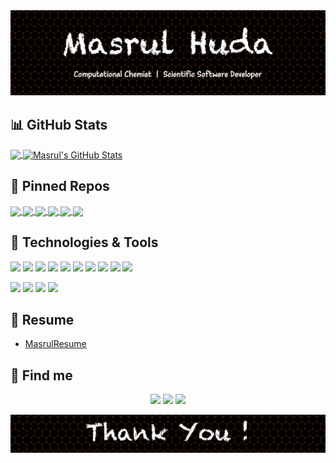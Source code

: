 <!-- Theme: https://github.com/anuraghazra/github-readme-stats --> 

<img src="welcome.jpg" alt="drawing" width="800"/>

## :bar_chart: GitHub Stats

<a href="https://github.com/masrul/masrul">
  <img align="center" src="https://github-readme-stats.vercel.app/api/top-langs/?username=masrul&hide=roff,tex&theme=radical&langs_count=3" />
</a>
<a href="https://github.com/masrul/masrul">
  <img align="center" src="https://github-readme-stats.vercel.app/api?username=masrul&show_icons=true&line_height=27&count_private=true&theme=radical" alt="Masrul's GitHub Stats" />
</a>


 
## :link: Pinned Repos 

<a href="https://github.com/masrul/GenTopo">
  <img align="center" src="https://github-readme-stats.vercel.app/api/pin/?username=masrul&repo=GenTopo&hide=description&theme=radical" />
</a>

<a href="https://github.com/masrul/GMXFit">
  <img align="center" src="https://github-readme-stats.vercel.app/api/pin/?username=masrul&repo=GMXFit&hide=description&theme=radical" />
</a>


<a href="https://github.com/masrul/BibtexFixer">
  <img align="center" src="https://github-readme-stats.vercel.app/api/pin/?username=masrul&repo=BibtexFixer&hide=description&theme=radical" />
</a>

<a href="https://github.com/masrul/OverLapRemover">
  <img align="center" src="https://github-readme-stats.vercel.app/api/pin/?username=masrul&repo=OverLapRemover&hide=description&theme=radical" />
</a>

<a href="https://github.com/masrul/DSMC">
  <img align="center" src="https://github-readme-stats.vercel.app/api/pin/?username=masrul&repo=DSMC&hide=description&theme=radical" />
</a>

<a href="https://github.com/masrul/Parallel-Computing-MPI">
  <img align="center" src="https://github-readme-stats.vercel.app/api/pin/?username=masrul&repo=Parallel-Computing-MPI&hide=description&theme=radical" />
</a>


## 🔧 Technologies & Tools
![](https://img.shields.io/badge/OS-Linux/macOS-informational?style=flat&logo=linux&logoColor=white&color=2bbc8a)
![](https://img.shields.io/badge/Code-Python-informational?style=flat&logo=python&logoColor=white&color=2bbc8a)
![](https://img.shields.io/badge/Code-C/C++-informational?style=flat&logo=cpp&logoColor=white&color=2bbc8a)
![](https://img.shields.io/badge/Code-Fortran-informational?style=flat&logo=python&logoColor=white&color=2bbc8a)
![](https://img.shields.io/badge/Shell-Bash-informational?style=flat&logo=gnu-bash&logoColor=white&color=2bbc8a)
![](https://img.shields.io/badge/IDE-VIM-informational?style=flat&logo=gnu-bash&logoColor=white&color=2bbc8a)
![](https://img.shields.io/badge/HPC-MPI-informational?style=flat&logo=gnu-bash&logoColor=white&color=2bbc8a)
![](https://img.shields.io/badge/HPC-OpenMP-informational?style=flat&logo=gnu-bash&logoColor=white&color=2bbc8a)
![](https://img.shields.io/badge/HPC-OpenACC-informational?style=flat&logo=gnu-bash&logoColor=white&color=2bbc8a)
![](https://img.shields.io/badge/Code-Make-informational?style=flat&logo=cmake&logoColor=white&color=2bbc8a)



![](https://img.shields.io/badge/Simulation-Gromacs-informational?style=flat&logo=gnu-bash&logoColor=white&color=2bbc8a)
![](https://img.shields.io/badge/Simulation-LAMMPS-informational?style=flat&logo=gnu-bash&logoColor=white&color=2bbc8a)
![](https://img.shields.io/badge/Simulation-Gaussian-informational?style=flat&logo=gnu-bash&logoColor=white&color=2bbc8a)
![](https://img.shields.io/badge/Simulation-CP2K-informational?style=flat&logo=gnu-bash&logoColor=white&color=2bbc8a)


## :file_folder: Resume 
+ [MasrulResume](./MasrulHuda-CV.pdf)


<!-- https://github.com/jayehernandez/jayehernandez/blob/main/README.md -->
## :telescope: Find me  
<p align="center">
  <!-- <i>Find me</i> -->

  <p align="center">
    <a href="https://twitter.com/iMasrulHuda" alt="Twitter"><img src="https://raw.githubusercontent.com/jayehernandez/jayehernandez/3f5402efef9a0ae89211a6e04609558e862ca616/readme/twitter-fill.svg"></a>
    <a href="https://www.linkedin.com/in/masrulhuda/" alt="Linkedin"><img src="https://raw.githubusercontent.com/jayehernandez/jayehernandez/3f5402efef9a0ae89211a6e04609558e862ca616/readme/linkedin-fill.svg"></a>
    <a href="mailto:mmh568@msstate.edu" alt="Contact me"><img src="https://raw.githubusercontent.com/jayehernandez/jayehernandez/3f5402efef9a0ae89211a6e04609558e862ca616/readme/mail-fill.svg"></a>
  </p>

</p>

<img src="thanks.jpg" alt="drawing" width="800"/>

